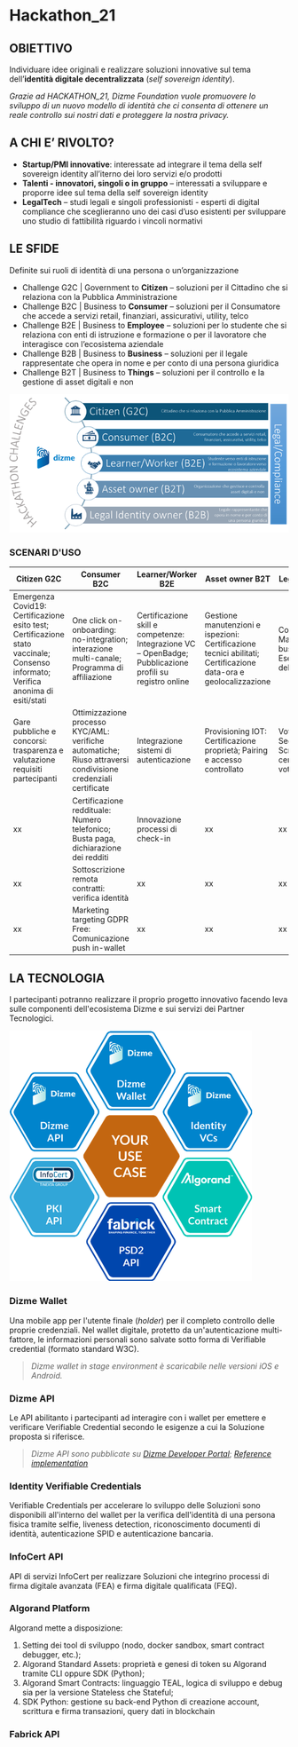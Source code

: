 # Hackathon_21

## OBIETTIVO
Individuare idee originali e realizzare soluzioni innovative sul tema dell’**identità digitale decentralizzata** (*self sovereign identity*).

*Grazie ad HACKATHON_21, Dizme Foundation vuole promuovere lo sviluppo di un nuovo modello di identità che ci consenta di ottenere un reale controllo sui nostri dati e proteggere la nostra privacy.*

## A CHI E’ RIVOLTO? 
-	**Startup/PMI innovative**: interessate ad integrare il tema della self sovereign identity all’iterno dei loro servizi e/o prodotti
-	**Talenti - innovatori, singoli o in gruppo** – interessati a sviluppare e proporre idee sul tema della self sovereign identity
- **LegalTech** – studi legali e singoli professionisti - esperti di digital compliance che sceglieranno uno dei casi d’uso esistenti per sviluppare uno studio di fattibilità riguardo i vincoli normativi

## LE SFIDE 
Definite sui ruoli di identità di una persona o un’organizzazione

- Challenge G2C | Government to **Citizen** – soluzioni per il Cittadino che si relaziona con la Pubblica Amministrazione
- Challenge B2C | Business to **Consumer** – soluzioni per il Consumatore che accede a servizi retail, finanziari, assicurativi, utility, telco  
- Challenge B2E | Business to **Employee** – soluzioni per lo studente che si relaziona con enti di istruzione e formazione o per il lavoratore che interagisce con l’ecosistema aziendale
- Challenge B2B | Business to **Business** – soluzioni per il legale rappresentate che opera in nome e per conto di una persona giuridica
- Challenge B2T | Business to **Things** – soluzioni per il controllo e la gestione di asset digitali e non

![Challenge](images/hackathonchallenge.png)

### SCENARI D'USO

|Citizen G2C|Consumer B2C|Learner/Worker B2E |Asset owner B2T|Legal Identity owner B2B
|-----------|------------|-------------------|---------------|------------------------
|Emergenza Covid19: Certificazione esito test; Certificazione stato vaccinale; Consenso informato; Verifica anonima di esiti/stati|One click on-onboarding: no-integration; interazione multi-canale; Programma di affiliazione|Certificazione skill e competenze: Integrazione VC – OpenBadge; Pubblicazione profili su registro online |Gestione manutenzioni e ispezioni: Certificazione tecnici abilitati; Certificazione data-ora e geolocalizzazione |Contract Management:Integrazione business information; Esecuzione automatica del processo
|Gare pubbliche e concorsi: trasparenza e valutazione requisiti partecipanti |Ottimizzazione processo KYC/AML: verifiche automatiche; Riuso attraversi condivisione credenziali certificate |Integrazione sistemi di autenticazione| Provisioning IOT: Certificazione proprietà; Pairing e accesso controllato |Voto assembleare: Segreto vs palese; Scrutinio pubblico, certificazione evidenze di voto
|xx |Certificazione reddituale: Numero telefonico; Busta paga, dichiarazione dei redditi |Innovazione processi di check-in| xx | xx
|xx |Sottoscrizione remota contratti: verifica identità	| xx |xx | xx
|xx |Marketing targeting GDPR Free: Comunicazione push in-wallet 	|xx |xx |xx
 			

## LA TECNOLOGIA 
I partecipanti potranno realizzare il proprio progetto innovativo facendo leva sulle componenti dell'ecosistema Dizme e sui servizi dei Partner Tecnologici. 

![Tools](images/tools.png)

### Dizme Wallet 
Una mobile app per l'utente finale (*holder*) per il completo controllo delle proprie credenziali. Nel wallet digitale, protetto da un'autenticazione multi-fattore, le informazioni personali sono salvate sotto forma di Verifiable credential (formato standard W3C). 
> *Dizme wallet in stage environment è scaricabile nelle versioni iOS e Android.*

### Dizme API
Le API abilitanto i partecipanti ad interagire con i wallet per emettere e verificare Verifiable Credential secondo le esigenze a cui la Soluzione proposta si riferisce.
> *Dizme API sono pubblicate su [Dizme Developer Portal](https://www.dizme.io/developers)*; 
> *[Reference implementation](https://github.com/dizme/Foundation/tree/main/generic-organization)*

### Identity Verifiable Credentials
Verifiable Credentials per accelerare lo sviluppo delle Soluzioni sono disponibili all'interno del wallet per la verifica dell'identità di una persona fisica tramite selfie, liveness detection, riconoscimento documenti di identità, autenticazione SPID e autenticazione bancaria.

### InfoCert API
API di servizi InfoCert per realizzare Soluzioni che integrino processi di firma digitale avanzata (FEA) e firma digitale qualificata (FEQ). 

### Algorand Platform
Algorand mette a disposizione:
1.	Setting dei tool di sviluppo (nodo, docker sandbox, smart contract debugger, etc.);
2.	Algorand Standard Assets: proprietà e genesi di token su Algorand tramite CLI oppure SDK (Python);
3.	Algorand Smart Contracts: linguaggio TEAL, logica di sviluppo e debug sia per la versione Stateless che Stateful;
4.	SDK Python: gestione su back-end Python di creazione account, scrittura e firma transazioni, query dati in blockchain

### Fabrick API


